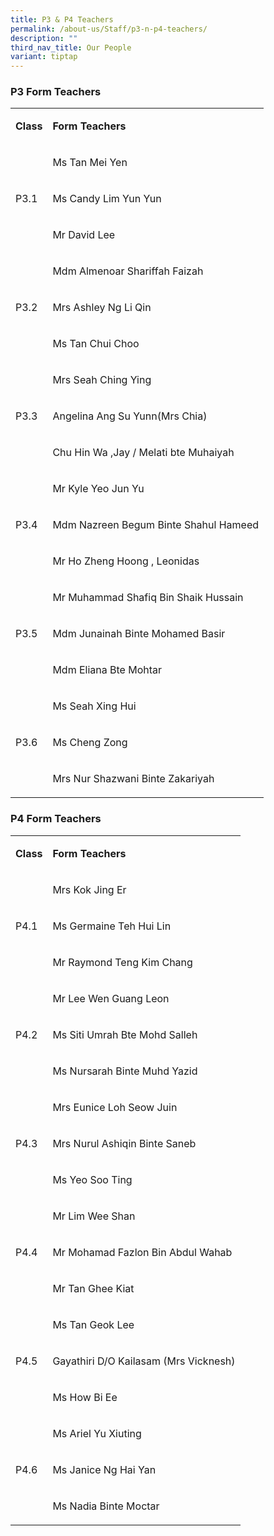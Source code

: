 ```yaml
---
title: P3 & P4 Teachers
permalink: /about-us/Staff/p3-n-p4-teachers/
description: ""
third_nav_title: Our People
variant: tiptap
---
```

<h3><strong>P3 Form Teachers</strong></h3>
<table style="minWidth: 50px">
<colgroup>
<col>
<col>
</colgroup>
<tbody>
<tr>
<td rowspan="1" colspan="1">
<p><strong>Class<br></strong>
</p>
</td>
<td rowspan="1" colspan="1">
<p><strong>Form Teachers</strong> 
<br>
</p>
</td>
</tr>
<tr>
<td rowspan="3" colspan="1">
<p>P3.1
<br>
</p>
</td>
<td rowspan="1" colspan="1">
<p>Ms Tan Mei Yen</p>
</td>
</tr>
<tr>
<td rowspan="1" colspan="1">
<p>Ms Candy Lim Yun Yun</p>
</td>
</tr>
<tr>
<td rowspan="1" colspan="1">
<p>Mr David Lee</p>
</td>
</tr>
<tr>
<td rowspan="3" colspan="1">
<p>P3.2
<br>
</p>
</td>
<td rowspan="1" colspan="1">
<p>Mdm Almenoar Shariffah Faizah</p>
</td>
</tr>
<tr>
<td rowspan="1" colspan="1">
<p>Mrs Ashley Ng Li Qin</p>
</td>
</tr>
<tr>
<td rowspan="1" colspan="1">
<p>Ms Tan Chui Choo</p>
</td>
</tr>
<tr>
<td rowspan="3" colspan="1">
<p>P3.3
<br>
</p>
</td>
<td rowspan="1" colspan="1">
<p>Mrs Seah Ching Ying</p>
</td>
</tr>
<tr>
<td rowspan="1" colspan="1">
<p>Angelina Ang Su Yunn(Mrs Chia)</p>
</td>
</tr>
<tr>
<td rowspan="1" colspan="1">
<p>Chu Hin Wa ,Jay / Melati bte Muhaiyah</p>
</td>
</tr>
<tr>
<td rowspan="3" colspan="1">
<p>P3.4</p>
</td>
<td rowspan="1" colspan="1">
<p>Mr Kyle Yeo Jun Yu</p>
</td>
</tr>
<tr>
<td rowspan="1" colspan="1">
<p>Mdm Nazreen Begum Binte Shahul Hameed</p>
</td>
</tr>
<tr>
<td rowspan="1" colspan="1">
<p>Mr Ho Zheng Hoong , Leonidas</p>
</td>
</tr>
<tr>
<td rowspan="3" colspan="1">
<p>P3.5</p>
</td>
<td rowspan="1" colspan="1">
<p>Mr Muhammad Shafiq Bin Shaik Hussain</p>
</td>
</tr>
<tr>
<td rowspan="1" colspan="1">
<p>Mdm Junainah Binte Mohamed Basir</p>
</td>
</tr>
<tr>
<td rowspan="1" colspan="1">
<p>Mdm Eliana Bte Mohtar</p>
</td>
</tr>
<tr>
<td rowspan="3" colspan="1">
<p>P3.6
<br>
</p>
</td>
<td rowspan="1" colspan="1">
<p>Ms Seah Xing Hui</p>
</td>
</tr>
<tr>
<td rowspan="1" colspan="1">
<p>Ms Cheng Zong</p>
</td>
</tr>
<tr>
<td rowspan="1" colspan="1">
<p>Mrs Nur Shazwani Binte Zakariyah</p>
</td>
</tr>
</tbody>
</table>
<h3><strong>P4 Form Teachers</strong></h3>
<table style="minWidth: 50px">
<colgroup>
<col>
<col>
</colgroup>
<tbody>
<tr>
<td rowspan="1" colspan="1">
<p><strong>Class</strong> 
<br>
</p>
</td>
<td rowspan="1" colspan="1">
<p><strong>Form Teachers</strong> 
<br>
</p>
</td>
</tr>
<tr>
<td rowspan="3" colspan="1">
<p>P4.1
<br>
</p>
</td>
<td rowspan="1" colspan="1">
<p>Mrs Kok Jing Er</p>
</td>
</tr>
<tr>
<td rowspan="1" colspan="1">
<p>Ms Germaine Teh Hui Lin</p>
</td>
</tr>
<tr>
<td rowspan="1" colspan="1">
<p>Mr Raymond Teng Kim Chang</p>
</td>
</tr>
<tr>
<td rowspan="3" colspan="1">
<p>P4.2</p>
</td>
<td rowspan="1" colspan="1">
<p>Mr Lee Wen Guang Leon</p>
</td>
</tr>
<tr>
<td rowspan="1" colspan="1">
<p>Ms Siti Umrah Bte Mohd Salleh</p>
</td>
</tr>
<tr>
<td rowspan="1" colspan="1">
<p>Ms Nursarah Binte Muhd Yazid</p>
</td>
</tr>
<tr>
<td rowspan="3" colspan="1">
<p>P4.3
<br>
</p>
</td>
<td rowspan="1" colspan="1">
<p>Mrs Eunice Loh Seow Juin</p>
</td>
</tr>
<tr>
<td rowspan="1" colspan="1">
<p>Mrs Nurul Ashiqin Binte Saneb</p>
</td>
</tr>
<tr>
<td rowspan="1" colspan="1">
<p>Ms Yeo Soo Ting</p>
</td>
</tr>
<tr>
<td rowspan="3" colspan="1">
<p>P4.4
<br>
</p>
</td>
<td rowspan="1" colspan="1">
<p>Mr Lim Wee Shan</p>
</td>
</tr>
<tr>
<td rowspan="1" colspan="1">
<p>Mr Mohamad Fazlon Bin Abdul Wahab</p>
</td>
</tr>
<tr>
<td rowspan="1" colspan="1">
<p>Mr Tan Ghee Kiat</p>
</td>
</tr>
<tr>
<td rowspan="3" colspan="1">
<p>P4.5
<br>
</p>
</td>
<td rowspan="1" colspan="1">
<p>Ms Tan Geok Lee</p>
</td>
</tr>
<tr>
<td rowspan="1" colspan="1">
<p>Gayathiri D/O Kailasam (Mrs Vicknesh)</p>
</td>
</tr>
<tr>
<td rowspan="1" colspan="1">
<p>Ms How Bi Ee</p>
</td>
</tr>
<tr>
<td rowspan="3" colspan="1">
<p>P4.6</p>
</td>
<td rowspan="1" colspan="1">
<p>Ms Ariel Yu Xiuting</p>
</td>
</tr>
<tr>
<td rowspan="1" colspan="1">
<p>Ms Janice Ng Hai Yan</p>
</td>
</tr>
<tr>
<td rowspan="1" colspan="1">
<p>Ms Nadia Binte Moctar</p>
</td>
</tr>
</tbody>
</table>
<p></p>